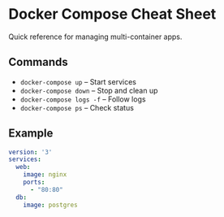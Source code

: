 # Docker Compose Cheat Sheet

Quick reference for managing multi-container apps.

## Commands

- `docker-compose up` – Start services
- `docker-compose down` – Stop and clean up
- `docker-compose logs -f` – Follow logs
- `docker-compose ps` – Check status

## Example

```yaml
version: '3'
services:
  web:
    image: nginx
    ports:
      - "80:80"
  db:
    image: postgres
```